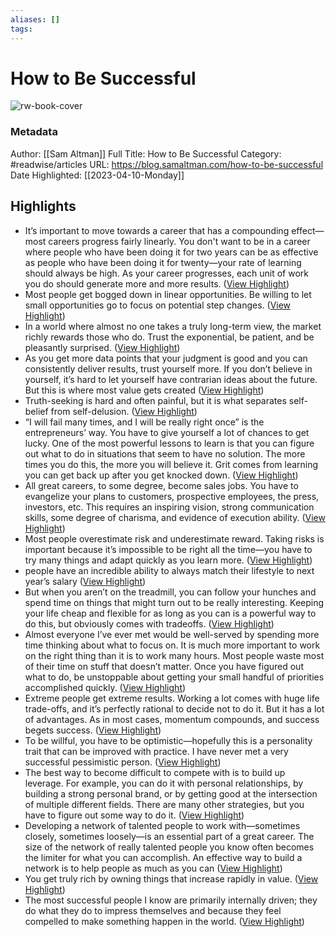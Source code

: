 ```yaml
---
aliases: []
tags:
---
```

# How to Be Successful

![rw-book-cover](https://rdl.ink/render/https%3A%2F%2Fblog.samaltman.com%2Fhow-to-be-successful)
### Metadata
Author: [[Sam Altman]]
Full Title: How to Be Successful
Category: #readwise/articles
URL: https://blog.samaltman.com/how-to-be-successful
Date Highlighted: [[2023-04-10-Monday]]

## Highlights
- It’s important to move towards a career that has a compounding effect—most careers progress fairly linearly.
  You don't want to be in a career where people who have been doing it for two years can be as effective as people who have been doing it for twenty—your rate of learning should always be high. As your career progresses, each unit of work you do should generate more and more results. ([View Highlight](https://read.readwise.io/read/01gxp10ywhfqefez1y657cr4mv))
- Most people get bogged down in linear opportunities. Be willing to let small opportunities go to focus on potential step changes. ([View Highlight](https://read.readwise.io/read/01gxp11sk8c279ya638jt5352y))
- In a world where almost no one takes a truly long-term view, the market richly rewards those who do.
  Trust the exponential, be patient, and be pleasantly surprised. ([View Highlight](https://read.readwise.io/read/01gxp13b3g4v34xmc97wkd4kq7))
- As you get more data points that your judgment is good and you can consistently deliver results, trust yourself more.
  If you don’t believe in yourself, it’s hard to let yourself have contrarian ideas about the future. But this is where most value gets created ([View Highlight](https://read.readwise.io/read/01gxp16qxhdj4p6cqgtfp382c9))
- Truth-seeking is hard and often painful, but it is what separates self-belief from self-delusion. ([View Highlight](https://read.readwise.io/read/01gxp165q0dcz809rkf8hyccfh))
- “I will fail many times, and I will be really right once” is the entrepreneurs’ way. You have to give yourself a lot of chances to get lucky.
  One of the most powerful lessons to learn is that you can figure out what to do in situations that seem to have no solution. The more times you do this, the more you will believe it. Grit comes from learning you can get back up after you get knocked down. ([View Highlight](https://read.readwise.io/read/01gxp1a1w7jaxm8g672sf39wbx))
- All great careers, to some degree, become sales jobs. You have to evangelize your plans to customers, prospective employees, the press, investors, etc. This requires an inspiring vision, strong communication skills, some degree of charisma, and evidence of execution ability. ([View Highlight](https://read.readwise.io/read/01gxp1cfejppcnzky1wdvt3wqr))
- Most people overestimate risk and underestimate reward. Taking risks is important because it’s impossible to be right all the time—you have to try many things and adapt quickly as you learn more. ([View Highlight](https://read.readwise.io/read/01gxp1g3cvcmjcvgc64tbwwayx))
- people have an incredible ability to always match their lifestyle to next year’s salary ([View Highlight](https://read.readwise.io/read/01gxp1fnbct4fg7j968yzvx0he))
- But when you aren’t on the treadmill, you can follow your hunches and spend time on things that might turn out to be really interesting. Keeping your life cheap and flexible for as long as you can is a powerful way to do this, but obviously comes with tradeoffs. ([View Highlight](https://read.readwise.io/read/01gxp1fghs1z6wfwz50zxvv267))
- Almost everyone I’ve ever met would be well-served by spending more time thinking about what to focus on. It is much more important to work on the right thing than it is to work many hours. Most people waste most of their time on stuff that doesn’t matter.
  Once you have figured out what to do, be unstoppable about getting your small handful of priorities accomplished quickly. ([View Highlight](https://read.readwise.io/read/01gxp1hk8pnnasyxcsvg7mn39f))
- Extreme people get extreme results. Working a lot comes with huge life trade-offs, and it’s perfectly rational to decide not to do it. But it has a lot of advantages. As in most cases, momentum compounds, and success begets success. ([View Highlight](https://read.readwise.io/read/01gxp1p5c7qxqrhrjnnf91x3k7))
- To be willful, you have to be optimistic—hopefully this is a personality trait that can be improved with practice. I have never met a very successful pessimistic person. ([View Highlight](https://read.readwise.io/read/01gxp1rkya0t9mkyrdky7n2h72))
- The best way to become difficult to compete with is to build up leverage. For example, you can do it with personal relationships, by building a strong personal brand, or by getting good at the intersection of multiple different fields. There are many other strategies, but you have to figure out some way to do it. ([View Highlight](https://read.readwise.io/read/01gxp1spt33p36t8dj3hhwkh1k))
- Developing a network of talented people to work with—sometimes closely, sometimes loosely—is an essential part of a great career. The size of the network of really talented people you know often becomes the limiter for what you can accomplish.
  An effective way to build a network is to help people as much as you can ([View Highlight](https://read.readwise.io/read/01gxp22pp1aadqk86x5tjykpmh))
- You get truly rich by owning things that increase rapidly in value. ([View Highlight](https://read.readwise.io/read/01gxp23bsgrgfsr4h58wh8smgk))
- The most successful people I know are primarily internally driven; they do what they do to impress themselves and because they feel compelled to make something happen in the world. ([View Highlight](https://read.readwise.io/read/01gxp26294jqayq4vbs0jx7d75))
